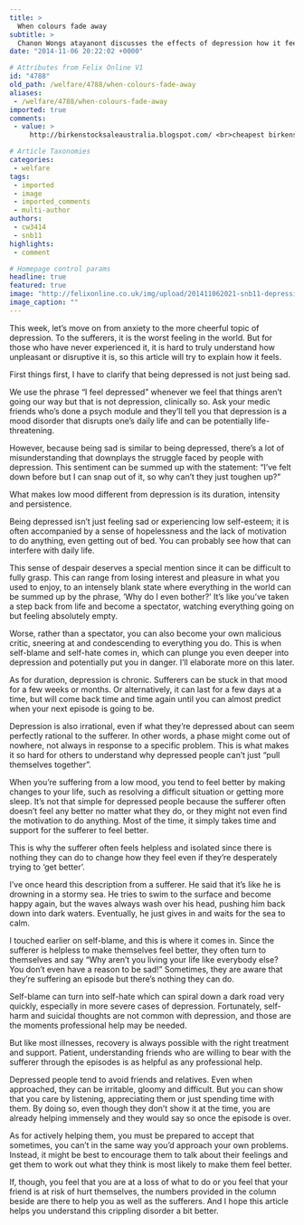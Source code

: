```yaml
---
title: >
  When colours fade away
subtitle: >
  Chanon Wongs atayanont discusses the effects of depression how it feels
date: "2014-11-06 20:22:02 +0000"

# Attributes from Felix Online V1
id: "4788"
old_path: /welfare/4788/when-colours-fade-away
aliases:
 - /welfare/4788/when-colours-fade-away
imported: true
comments:
 - value: >
     http://birkenstocksaleaustralia.blogspot.com/ <br>cheapest birkenstock sandals http://birkenstocksaleaustralia.blogspot.com/,mayari birkenstock <br>birkenstock australia clearance http://birkenstocksaleaustralia.blogspot.com/,christian louboutin shoes outlet <br>christian louboutin online outlet http://christianlouboutincanadaoutlet.blogspot.com/,louboutin wedding shoes <br>christian louboutin canada stores http://canadachristianlouboutinoutlet.blogspot.com/,Great web website! It looks extremely good! Sustain the helpful job!| <br>cs go skins credit card http://madden15coinsguide.lofter.com/post/1d3e1fe4_a62d298,Many thanks, this site is extremely useful.| <br>cs go skins by price http://www.koledzyzwojska.pl/obraz/how-make-coins-2k16-mt,You've gotten fantastic thing on this website <br>NFL 17 http://koolkidstable.org/forum/thread/30/fifa-coins-helps-it-be-an-excellent/,Passion the site-- very individual pleasant and great deals to see! <br>madden 17 coins http://www.westechcomputers.com/forum/events/338-madden-nfl-coins-toronto-vid

# Article Taxonomies
categories:
 - welfare
tags:
 - imported
 - image
 - imported_comments
 - multi-author
authors:
 - cw3414
 - snb11
highlights:
 - comment

# Homepage control params
headline: true
featured: true
image: "http://felixonline.co.uk/img/upload/201411062021-snb11-depression-xalt.png"
image_caption: ""
---
```


This week, let’s move on from anxiety to the more cheerful topic of depression. To the sufferers, it is the worst feeling in the world. But for those who have never experienced it, it is hard to truly understand how unpleasant or disruptive it is, so this article will try to explain how it feels.

First things first, I have to clarify that being depressed is not just being sad.

We use the phrase “I feel depressed” whenever we feel that things aren’t going our way but that is not depression, clinically so. Ask your medic friends who’s done a psych module and they’ll tell you that depression is a mood disorder that disrupts one’s daily life and can be potentially life-threatening.

However, because being sad is similar to being depressed, there’s a lot of misunderstanding that downplays the struggle faced by people with depression. This sentiment can be summed up with the statement: “I’ve felt down before but I can snap out of it, so why can’t they just toughen up?”

What makes low mood different from depression is its duration, intensity and persistence.

Being depressed isn’t just feeling sad or experiencing low self-esteem; it is often accompanied by a sense of hopelessness and the lack of motivation to do anything, even getting out of bed. You can probably see how that can interfere with daily life.

This sense of despair deserves a special mention since it can be difficult to fully grasp. This can range from losing interest and pleasure in what you used to enjoy, to an intensely blank state where everything in the world can be summed up by the phrase, ‘Why do I even bother?’ It’s like you’ve taken a step back from life and become a spectator, watching everything going on but feeling absolutely empty.

Worse, rather than a spectator, you can also become your own malicious critic, sneering at and condescending to everything you do. This is when self-blame and self-hate comes in, which can plunge you even deeper into depression and potentially put you in danger. I’ll elaborate more on this later.

As for duration, depression is chronic. Sufferers can be stuck in that mood for a few weeks or months. Or alternatively, it can last for a few days at a time, but will come back time and time again until you can almost predict when your next episode is going to be.

Depression is also irrational, even if what they’re depressed about can seem perfectly rational to the sufferer. In other words, a phase might come out of nowhere, not always in response to a specific problem. This is what makes it so hard for others to understand why depressed people can’t just “pull themselves together”.

When you’re suffering from a low mood, you tend to feel better by making changes to your life, such as resolving a difficult situation or getting more sleep. It’s not that simple for depressed people because the sufferer often doesn’t feel any better no matter what they do, or they might not even find the motivation to do anything. Most of the time, it simply takes time and support for the sufferer to feel better.

This is why the sufferer often feels helpless and isolated since there is nothing they can do to change how they feel even if they’re desperately trying to ‘get better’.

I’ve once heard this description from a sufferer. He said that it’s like he is drowning in a stormy sea. He tries to swim to the surface and become happy again, but the waves always wash over his head, pushing him back down into dark waters. Eventually, he just gives in and waits for the sea to calm.

I touched earlier on self-blame, and this is where it comes in. Since the sufferer is helpless to make themselves feel better, they often turn to themselves and say “Why aren’t you living your life like everybody else? You don’t even have a reason to be sad!” Sometimes, they are aware that they’re suffering an episode but there’s nothing they can do.

Self-blame can turn into self-hate which can spiral down a dark road very quickly, especially in more severe cases of depression. Fortunately, self-harm and suicidal thoughts are not common with depression, and those are the moments professional help may be needed.

But like most illnesses, recovery is always possible with the right treatment and support. Patient, understanding friends who are willing to bear with the sufferer through the episodes is as helpful as any professional help.

Depressed people tend to avoid friends and relatives. Even when approached, they can be irritable, gloomy and difficult. But you can show that you care by listening, appreciating them or just spending time with them. By doing so, even though they don’t show it at the time, you are already helping immensely and they would say so once the episode is over.

As for actively helping them, you must be prepared to accept that sometimes, you can’t in the same way you’d approach your own problems. Instead, it might be best to encourage them to talk about their feelings and get them to work out what they think is most likely to make them feel better.

If, though, you feel that you are at a loss of what to do or you feel that your friend is at risk of hurt themselves, the numbers provided in the column beside are there to help you as well as the sufferers. And I hope this article helps you understand this crippling disorder a bit better.
